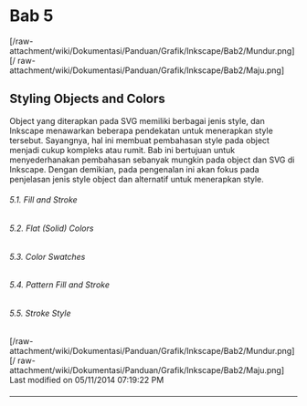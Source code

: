 # Bab 5
[/raw-attachment/wiki/Dokumentasi/Panduan/Grafik/Inkscape/Bab2/Mundur.png] [/
raw-attachment/wiki/Dokumentasi/Panduan/Grafik/Inkscape/Bab2/Maju.png]
## Styling Objects and Colors
Object yang diterapkan pada SVG memiliki berbagai jenis style, dan Inkscape
menawarkan beberapa pendekatan untuk menerapkan style tersebut. Sayangnya, hal
ini membuat pembahasan style pada object menjadi cukup kompleks atau rumit. Bab
ini bertujuan untuk menyederhanakan pembahasan sebanyak mungkin pada object dan
SVG di Inkscape. Dengan demikian, pada pengenalan ini akan fokus pada
penjelasan jenis style object dan alternatif untuk menerapkan style.
###### 5.1. Fill and Stroke
###### 5.2. Flat (Solid) Colors
###### 5.3. Color Swatches
###### 5.4. Pattern Fill and Stroke
###### 5.5. Stroke Style
[/raw-attachment/wiki/Dokumentasi/Panduan/Grafik/Inkscape/Bab2/Mundur.png] [/
raw-attachment/wiki/Dokumentasi/Panduan/Grafik/Inkscape/Bab2/Maju.png]
Last modified on 05/11/2014 07:19:22 PM
#### 
    
 
 
 
 
 
---
 
